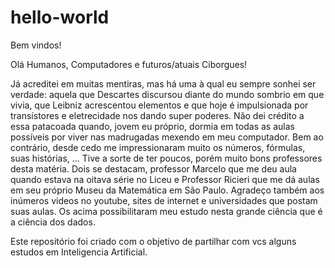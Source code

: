# hello-world
Bem vindos!

Olá Humanos, Computadores e futuros/atuais Ciborgues!

Já acreditei em muitas mentiras, mas há uma à qual eu sempre sonhei ser verdade: 
aquela que Descartes discursou diante do mundo sombrio em que vivia, que Leibniz
acrescentou elementos e que hoje é impulsionada por transístores e eletrecidade nos
dando super poderes.
Não dei crédito a essa patacoada quando, jovem eu próprio, dormia em todas as aulas 
possíveis por viver nas madrugadas mexendo em meu computador. Bem ao contrário, 
desde cedo me impressionaram muito os números, fórmulas, suas histórias, ... 
Tive a sorte de ter poucos, porém muito bons professores desta matéria. Dois se destacam, 
professor Marcelo que me deu aula quando estava na oitava série no Liceu e Professor Ricieri 
que me dá aulas em seu próprio Museu da Matemática em São Paulo.
Agradeço também aos inúmeros videos no youtube, sites de internet e universidades que postam
suas aulas. Os acima possibilitaram meu estudo nesta grande ciência que é a ciência dos dados.

Este repositório foi criado com o objetivo de partilhar com vcs alguns estudos em Inteligencia Artificial.
